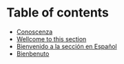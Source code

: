 # Table of contents

* [Conoscenza](README.md)
* [Wellcome to this section](en.md)
* [Bienvenido a la sección en Español](es.md)
* [Bienbenuto](it.md)


